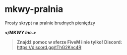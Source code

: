 # mkwy-pralnia
Prosty skrypt na pralnie brudnych pieniędzy

***</MKWY Inc.>***
> **Znajdź pomoc w sferze FiveM i nie tylko!**
> **Discord:** https://discord.gg/tThG2Knc4R

